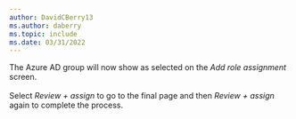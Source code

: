 ```yaml
---
author: DavidCBerry13
ms.author: daberry
ms.topic: include
ms.date: 03/31/2022
---
```

The Azure AD group will now show as selected on the *Add role assignment* screen.<br>
<br>
Select *Review + assign* to go to the final page and then *Review + assign* again to complete the process.
